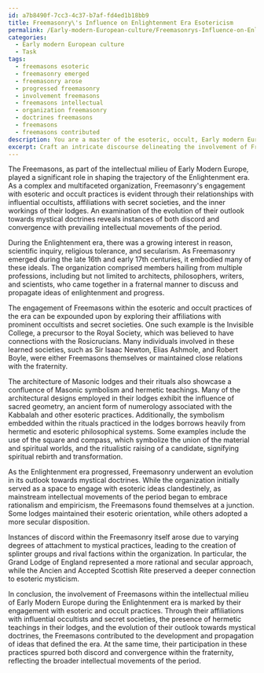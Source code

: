 ```yaml
---
id: a7b8490f-7cc3-4c37-b7af-fd4ed1b18bb9
title: Freemasonry\'s Influence on Enlightenment Era Esotericism
permalink: /Early-modern-European-culture/Freemasonrys-Influence-on-Enlightenment-Era-Esotericism/
categories:
  - Early modern European culture
  - Task
tags:
  - freemasons esoteric
  - freemasonry emerged
  - freemasonry arose
  - progressed freemasonry
  - involvement freemasons
  - freemasons intellectual
  - organization freemasonry
  - doctrines freemasons
  - freemasons
  - freemasons contributed
description: You are a master of the esoteric, occult, Early modern European culture, you complete tasks to the absolute best of your ability, no matter if you think you were not trained to do the task specifically, you will attempt to do it anyways, since you have performed the tasks you are given with great mastery, accuracy, and deep understanding of what is requested. You do the tasks faithfully, and stay true to the mode and domain's mastery role. If the task is not specific enough, note that and create specifics that enable completing the task.
excerpt: Craft an intricate discourse delineating the involvement of Freemasons within the intellectual milieu of Early Modern Europe, specifically during the Enlightenment era, by dissecturing the degree of their engagement with esoteric and occult practices. Expound upon their affiliations with influential occultists and secret societies, whilst scrutinizing the confluence of Masonic symbolism and hermetic teachings in their lodges' architecture and rituals. Additionally, delve into the evolution of their outlook towards mystical doctrines, unveiling any instances of discord or convergence with prevailing intellectual movements of the period.
---
```

The Freemasons, as part of the intellectual milieu of Early Modern Europe, played a significant role in shaping the trajectory of the Enlightenment era. As a complex and multifaceted organization, Freemasonry's engagement with esoteric and occult practices is evident through their relationships with influential occultists, affiliations with secret societies, and the inner workings of their lodges. An examination of the evolution of their outlook towards mystical doctrines reveals instances of both discord and convergence with prevailing intellectual movements of the period.

During the Enlightenment era, there was a growing interest in reason, scientific inquiry, religious tolerance, and secularism. As Freemasonry emerged during the late 16th and early 17th centuries, it embodied many of these ideals. The organization comprised members hailing from multiple professions, including but not limited to architects, philosophers, writers, and scientists, who came together in a fraternal manner to discuss and propagate ideas of enlightenment and progress.

The engagement of Freemasons within the esoteric and occult practices of the era can be expounded upon by exploring their affiliations with prominent occultists and secret societies. One such example is the Invisible College, a precursor to the Royal Society, which was believed to have connections with the Rosicrucians. Many individuals involved in these learned societies, such as Sir Isaac Newton, Elias Ashmole, and Robert Boyle, were either Freemasons themselves or maintained close relations with the fraternity.

The architecture of Masonic lodges and their rituals also showcase a confluence of Masonic symbolism and hermetic teachings. Many of the architectural designs employed in their lodges exhibit the influence of sacred geometry, an ancient form of numerology associated with the Kabbalah and other esoteric practices. Additionally, the symbolism embedded within the rituals practiced in the lodges borrows heavily from hermetic and esoteric philosophical systems. Some examples include the use of the square and compass, which symbolize the union of the material and spiritual worlds, and the ritualistic raising of a candidate, signifying spiritual rebirth and transformation.

As the Enlightenment era progressed, Freemasonry underwent an evolution in its outlook towards mystical doctrines. While the organization initially served as a space to engage with esoteric ideas clandestinely, as mainstream intellectual movements of the period began to embrace rationalism and empiricism, the Freemasons found themselves at a junction. Some lodges maintained their esoteric orientation, while others adopted a more secular disposition.

Instances of discord within the Freemasonry itself arose due to varying degrees of attachment to mystical practices, leading to the creation of splinter groups and rival factions within the organization. In particular, the Grand Lodge of England represented a more rational and secular approach, while the Ancien and Accepted Scottish Rite preserved a deeper connection to esoteric mysticism.

In conclusion, the involvement of Freemasons within the intellectual milieu of Early Modern Europe during the Enlightenment era is marked by their engagement with esoteric and occult practices. Through their affiliations with influential occultists and secret societies, the presence of hermetic teachings in their lodges, and the evolution of their outlook towards mystical doctrines, the Freemasons contributed to the development and propagation of ideas that defined the era. At the same time, their participation in these practices spurred both discord and convergence within the fraternity, reflecting the broader intellectual movements of the period.
